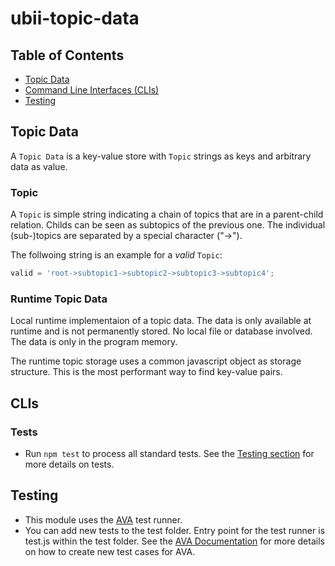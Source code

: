 # ubii-topic-data

## Table of Contents

- [Topic Data](#topic-data)
- [Command Line Interfaces (CLIs)](#clis)
- [Testing](#testing)

## Topic Data

A `Topic Data` is a key-value store with `Topic` strings as keys and arbitrary data as value.

### Topic

A `Topic` is simple string indicating a chain of topics that are in a parent-child relation. Childs can be seen as subtopics of the previous one. The individual (sub-)topics are separated by a special character ("->").

The follwoing string is an example for a *valid* `Topic`:
```js
valid = 'root->subtopic1->subtopic2->subtopic3->subtopic4';
```

### Runtime Topic Data

Local runtime implementaion of a topic data.
The data is only available at runtime and is not permanently stored. No local file or database involved. The data is only in the program memory.

The runtime topic storage uses a common javascript object as storage structure. This is the most performant way to find key-value pairs.

## CLIs

### Tests

- Run ``npm test`` to process all standard tests. See the [Testing section](Testing) for more details on tests.

## Testing

- This module uses the [AVA](https://github.com/avajs/ava) test runner.
- You can add new tests to the test folder. Entry point for the test runner is test.js within the test folder. See the [AVA Documentation](https://github.com/avajs/ava#contents) for more details on how to create new test cases for AVA.